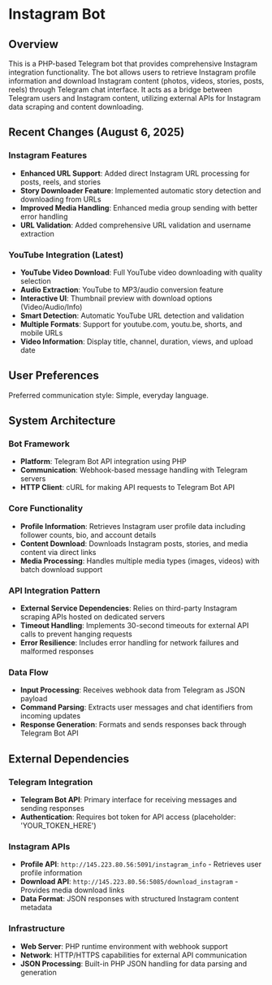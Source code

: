# Instagram Bot

## Overview

This is a PHP-based Telegram bot that provides comprehensive Instagram integration functionality. The bot allows users to retrieve Instagram profile information and download Instagram content (photos, videos, stories, posts, reels) through Telegram chat interface. It acts as a bridge between Telegram users and Instagram content, utilizing external APIs for Instagram data scraping and content downloading.

## Recent Changes (August 6, 2025)

### Instagram Features
- **Enhanced URL Support**: Added direct Instagram URL processing for posts, reels, and stories
- **Story Downloader Feature**: Implemented automatic story detection and downloading from URLs
- **Improved Media Handling**: Enhanced media group sending with better error handling
- **URL Validation**: Added comprehensive URL validation and username extraction

### YouTube Integration (Latest)
- **YouTube Video Download**: Full YouTube video downloading with quality selection
- **Audio Extraction**: YouTube to MP3/audio conversion feature
- **Interactive UI**: Thumbnail preview with download options (Video/Audio/Info)
- **Smart Detection**: Automatic YouTube URL detection and validation
- **Multiple Formats**: Support for youtube.com, youtu.be, shorts, and mobile URLs
- **Video Information**: Display title, channel, duration, views, and upload date

## User Preferences

Preferred communication style: Simple, everyday language.

## System Architecture

### Bot Framework
- **Platform**: Telegram Bot API integration using PHP
- **Communication**: Webhook-based message handling with Telegram servers
- **HTTP Client**: cURL for making API requests to Telegram Bot API

### Core Functionality
- **Profile Information**: Retrieves Instagram user profile data including follower counts, bio, and account details
- **Content Download**: Downloads Instagram posts, stories, and media content via direct links
- **Media Processing**: Handles multiple media types (images, videos) with batch download support

### API Integration Pattern
- **External Service Dependencies**: Relies on third-party Instagram scraping APIs hosted on dedicated servers
- **Timeout Handling**: Implements 30-second timeouts for external API calls to prevent hanging requests
- **Error Resilience**: Includes error handling for network failures and malformed responses

### Data Flow
- **Input Processing**: Receives webhook data from Telegram as JSON payload
- **Command Parsing**: Extracts user messages and chat identifiers from incoming updates  
- **Response Generation**: Formats and sends responses back through Telegram Bot API

## External Dependencies

### Telegram Integration
- **Telegram Bot API**: Primary interface for receiving messages and sending responses
- **Authentication**: Requires bot token for API access (placeholder: 'YOUR_TOKEN_HERE')

### Instagram APIs
- **Profile API**: `http://145.223.80.56:5091/instagram_info` - Retrieves user profile information
- **Download API**: `http://145.223.80.56:5085/download_instagram` - Provides media download links
- **Data Format**: JSON responses with structured Instagram content metadata

### Infrastructure
- **Web Server**: PHP runtime environment with webhook support
- **Network**: HTTP/HTTPS capabilities for external API communication
- **JSON Processing**: Built-in PHP JSON handling for data parsing and generation